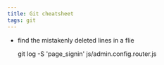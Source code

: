 ```yaml
---
title: Git cheatsheet
tags: git
---
```


- find the mistakenly deleted lines in a flie

    git log -S  'page_signin' js/admin.config.router.js
